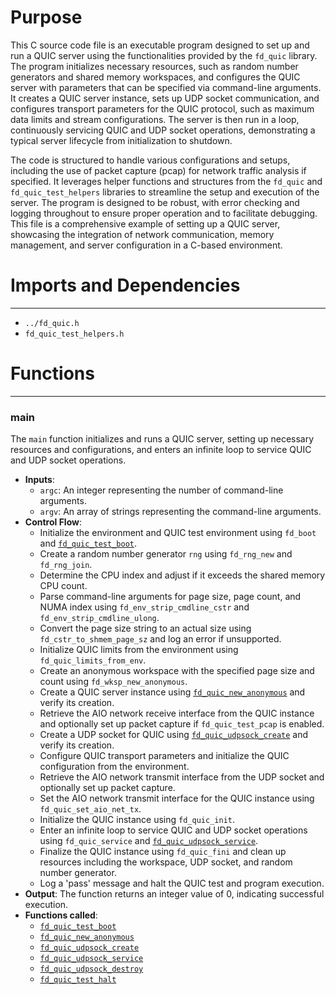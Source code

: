 # Purpose
This C source code file is an executable program designed to set up and run a QUIC server using the functionalities provided by the `fd_quic` library. The program initializes necessary resources, such as random number generators and shared memory workspaces, and configures the QUIC server with parameters that can be specified via command-line arguments. It creates a QUIC server instance, sets up UDP socket communication, and configures transport parameters for the QUIC protocol, such as maximum data limits and stream configurations. The server is then run in a loop, continuously servicing QUIC and UDP socket operations, demonstrating a typical server lifecycle from initialization to shutdown.

The code is structured to handle various configurations and setups, including the use of packet capture (pcap) for network traffic analysis if specified. It leverages helper functions and structures from the `fd_quic` and `fd_quic_test_helpers` libraries to streamline the setup and execution of the server. The program is designed to be robust, with error checking and logging throughout to ensure proper operation and to facilitate debugging. This file is a comprehensive example of setting up a QUIC server, showcasing the integration of network communication, memory management, and server configuration in a C-based environment.
# Imports and Dependencies

---
- `../fd_quic.h`
- `fd_quic_test_helpers.h`


# Functions

---
### main<!-- {{#callable:main}} -->
The `main` function initializes and runs a QUIC server, setting up necessary resources and configurations, and enters an infinite loop to service QUIC and UDP socket operations.
- **Inputs**:
    - `argc`: An integer representing the number of command-line arguments.
    - `argv`: An array of strings representing the command-line arguments.
- **Control Flow**:
    - Initialize the environment and QUIC test environment using `fd_boot` and [`fd_quic_test_boot`](fd_quic_test_helpers.c.driver.md#fd_quic_test_boot).
    - Create a random number generator `rng` using `fd_rng_new` and `fd_rng_join`.
    - Determine the CPU index and adjust if it exceeds the shared memory CPU count.
    - Parse command-line arguments for page size, page count, and NUMA index using `fd_env_strip_cmdline_cstr` and `fd_env_strip_cmdline_ulong`.
    - Convert the page size string to an actual size using `fd_cstr_to_shmem_page_sz` and log an error if unsupported.
    - Initialize QUIC limits from the environment using `fd_quic_limits_from_env`.
    - Create an anonymous workspace with the specified page size and count using `fd_wksp_new_anonymous`.
    - Create a QUIC server instance using [`fd_quic_new_anonymous`](fd_quic_test_helpers.c.driver.md#fd_quic_new_anonymous) and verify its creation.
    - Retrieve the AIO network receive interface from the QUIC instance and optionally set up packet capture if `fd_quic_test_pcap` is enabled.
    - Create a UDP socket for QUIC using [`fd_quic_udpsock_create`](fd_quic_test_helpers.c.driver.md#fd_quic_udpsock_create) and verify its creation.
    - Configure QUIC transport parameters and initialize the QUIC configuration from the environment.
    - Retrieve the AIO network transmit interface from the UDP socket and optionally set up packet capture.
    - Set the AIO network transmit interface for the QUIC instance using `fd_quic_set_aio_net_tx`.
    - Initialize the QUIC instance using `fd_quic_init`.
    - Enter an infinite loop to service QUIC and UDP socket operations using `fd_quic_service` and [`fd_quic_udpsock_service`](fd_quic_test_helpers.c.driver.md#fd_quic_udpsock_service).
    - Finalize the QUIC instance using `fd_quic_fini` and clean up resources including the workspace, UDP socket, and random number generator.
    - Log a 'pass' message and halt the QUIC test and program execution.
- **Output**: The function returns an integer value of 0, indicating successful execution.
- **Functions called**:
    - [`fd_quic_test_boot`](fd_quic_test_helpers.c.driver.md#fd_quic_test_boot)
    - [`fd_quic_new_anonymous`](fd_quic_test_helpers.c.driver.md#fd_quic_new_anonymous)
    - [`fd_quic_udpsock_create`](fd_quic_test_helpers.c.driver.md#fd_quic_udpsock_create)
    - [`fd_quic_udpsock_service`](fd_quic_test_helpers.c.driver.md#fd_quic_udpsock_service)
    - [`fd_quic_udpsock_destroy`](fd_quic_test_helpers.c.driver.md#fd_quic_udpsock_destroy)
    - [`fd_quic_test_halt`](fd_quic_test_helpers.c.driver.md#fd_quic_test_halt)


